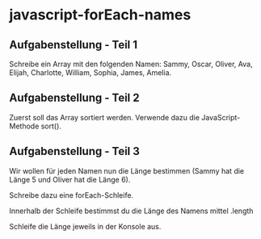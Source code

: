 # javascript-forEach-names

## Aufgabenstellung - Teil 1
Schreibe ein Array mit den folgenden Namen: Sammy, Oscar, Oliver, Ava, Elijah, Charlotte, William, Sophia, James, Amelia.

## Aufgabenstellung - Teil 2
Zuerst soll das Array sortiert werden. Verwende dazu die JavaScript-Methode sort().

## Aufgabenstellung - Teil 3
Wir wollen für jeden Namen nun die Länge bestimmen (Sammy hat die Länge 5 und Oliver hat die Länge 6).

Schreibe dazu eine forEach-Schleife.

Innerhalb der Schleife bestimmst du die Länge des Namens mittel .length

Schleife die Länge jeweils in der Konsole aus.
